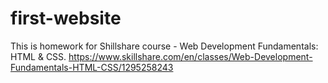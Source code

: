 # first-website
This is homework for Shillshare course - Web Development Fundamentals: HTML & CSS.
https://www.skillshare.com/en/classes/Web-Development-Fundamentals-HTML-CSS/1295258243
